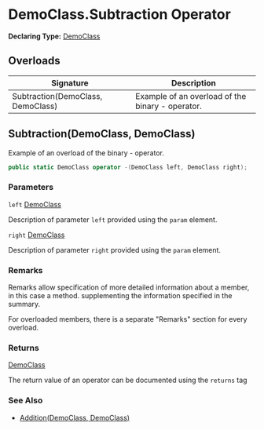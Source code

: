 # DemoClass.Subtraction Operator

**Declaring Type:** [DemoClass](../Type.md)

## Overloads

| Signature                         | Description                                       |
| --------------------------------- | ------------------------------------------------- |
| Subtraction(DemoClass, DemoClass) | Example of an overload of the binary \- operator. |

## Subtraction(DemoClass, DemoClass)

Example of an overload of the binary \- operator.

```csharp
public static DemoClass operator -(DemoClass left, DemoClass right);
```

### Parameters

`left`  [DemoClass](../Type.md)

Description of parameter `left` provided using the `param` element.

`right`  [DemoClass](../Type.md)

Description of parameter `right` provided using the `param` element.

### Remarks

Remarks allow specification of more detailed information about a member, in this case a method. supplementing the information specified in the summary.

For overloaded members, there is a separate "Remarks" section for every overload.

### Returns

[DemoClass](../Type.md)

The return value of an operator can be documented using the `returns` tag

### See Also

- [Addition(DemoClass, DemoClass)](Addition.md)
